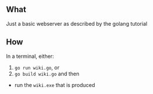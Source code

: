 ## What
Just a basic webserver as described by the golang tutorial
## How
In a terminal, either:
1. `go run wiki.go`, or
2. `go build wiki.go` and then 
  * run the `wiki.exe` that is produced